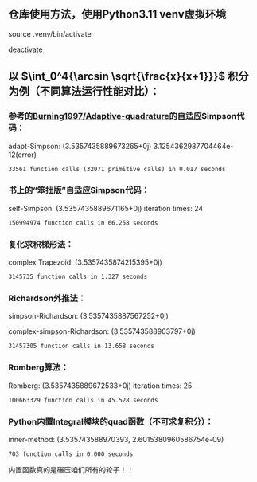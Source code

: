 ## 仓库使用方法，使用Python3.11 venv虚拟环境

source .venv/bin/activate

deactivate

## 以 $\int_0^4{\arcsin \sqrt{\frac{x}{x+1}}}$ 积分为例（不同算法运行性能对比）：

### 参考的[Burning1997/Adaptive-quadrature](https://github.com/Burning1997/Adaptive-quadrature)的自适应Simpson代码：

adapt-Simpson:  (3.5357435889673265+0j) 3.1254362987704464e-12(error)

`33561 function calls (32071 primitive calls) in 0.017 seconds`

### 书上的“笨拙版”自适应Simpson代码：

self-Simpson:  (3.5357435889671165+0j)
iteration times:  24

`150994974 function calls in 66.258 seconds`

### 复化求积梯形法：

complex Trapezoid:  (3.5357435874215395+0j)

`3145735 function calls in 1.327 seconds`

### Richardson外推法：

simpson-Richardson:  (3.5357435887567252+0j)

complex-simpson-Richardson:  (3.535743588903797+0j)

`31457305 function calls in 13.658 seconds`

### Romberg算法：

Romberg:  (3.5357435889672533+0j)
iteration times:  25

`100663329 function calls in 45.528 seconds`

### Python内置Integral模块的quad函数（不可求复积分）：

inner-method:  (3.535743588970393, 2.6015380960586754e-09)

`703 function calls in 0.000 seconds`

内置函数真的是碾压咱们所有的轮子！！
